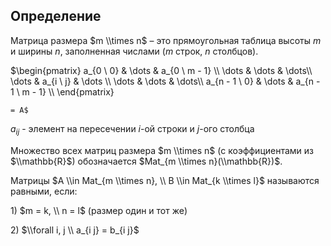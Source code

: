 ## Определение

Матрица размера $m \\times n$ – это прямоугольная таблица высоты $m$ и
ширины $n$, заполненная числами ($m$ строк, $n$ столбцов).

$\\begin{pmatrix} a_{0 \\ 0} & \\dots & a_{0 \\ m - 1} \\\\ \\dots &
\\dots & \\dots\\\\ \\dots & a_{i \\ j} & \\dots \\\\ \\dots & \\dots &
\\dots\\\\ a_{n - 1 \\ 0} & \\dots & a_{n - 1 \\ m - 1} \\\\
\\end{pmatrix}

`= A$`

$a_{i j}$ - элемент на пересечении $i$-ой строки и $j$-ого столбца

Множество всех матриц размера $m \\times n$ (с коэффициентами из
$\\mathbb{R}$) обозначается $Mat_{m \\times n}(\\mathbb{R})$.

Матрицы $A \\in Mat_{m \\times n}, \\ B \\in Mat_{k \\times l}$
называются равными, если:

1\) $m = k, \\ n = l$ (размер один и тот же)

2\) $\\forall i, j \\ a_{i j} = b_{i j}$